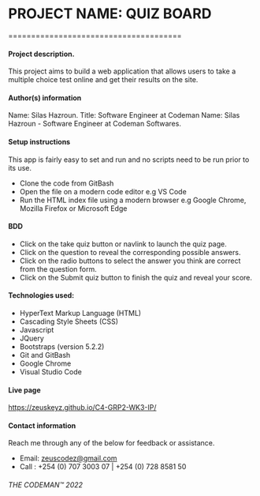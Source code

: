 # PROJECT NAME: QUIZ BOARD #
======================================
#### Project description. ####
This project aims to build a web application that allows users to take a multiple choice test online and get their results on the site.

#### Author(s) information ####
Name: Silas Hazroun.
Title: Software Engineer at Codeman
Name: Silas Hazroun - Software Engineer at Codeman Softwares.

#### Setup instructions ####
This app is fairly easy to set and run and no scripts need to be run prior to its use.
- Clone the code from GitBash
- Open the file on a modern code editor e.g VS Code
- Run the HTML index file using a modern browser e.g Google Chrome, Mozilla Firefox or Microsoft Edge
  
#### BDD ####
- Click on the take quiz button or navlink to launch the quiz page.
- Click on the question to reveal the corresponding possible answers.
- Click on the radio buttons to select the answer you think are correct from the question form.
- Click on the Submit quiz button to finish the quiz and reveal your score.
  
#### Technologies used: ####
- HyperText Markup Language (HTML)
- Cascading Style Sheets (CSS)
- Javascript
- JQuery
- Bootstraps (version 5.2.2)
- Git and GitBash
- Google Chrome
- Visual Studio Code
  
#### Live page ####
https://zeuskeyz.github.io/C4-GRP2-WK3-IP/

#### Contact information ####
Reach me through any of the below for feedback or assistance.
- Email: zeuscodez@gmail.com 
- Call : +254 (0) 707 3003 07 | +254 (0) 728 8581 50

###### THE CODEMAN™ 2022 ######